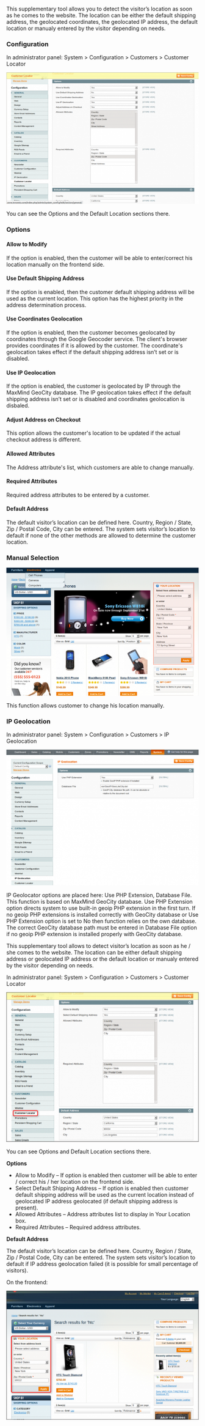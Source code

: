 This supplementary tool allows you to detect the visitor’s location as soon as he comes to the website. The location can be either the default shipping address, the geolocated coordinates, the geolocated IP address, the default location or manualy entered by the visitor depending on needs.


### Configuration

In administrator panel: System > Configuration > Customers > Customer Locator

![Zones Manager - Customer Locator - Configuration](zone-customer-locator-configuration-700x478.png) 

You can see the Options and the Default Location sections there.

### Options

#### Allow to Modify

If the option is enabled, then the customer will be able to enter/correct his location manually on the frontend side.

#### Use Default Shipping Address

If the option is enabled, then the customer default shipping address will be used as the current location. This option has the highest priority in the address determination process.

#### Use Coordinates Geolocation

If the option is enabled, then the customer becomes geolocated by coordinates through the Google Geocoder service. The client's browser provides coordinates if it is allowed by the customer. The coordinate's geolocation takes effect if the default shipping address isn’t set or is disabled.

#### Use IP Geolocation

If the option is enabled, the customer is geolocated by IP through the MaxMind GeoCity database. The IP geolocation takes effect if the default shipping address isn’t set or is disabled and coordinates geolocation is disbaled.

#### Adjust Address on Checkout

This option allows the customer's location to be updated if the actual checkout address is different.

#### Allowed Attributes

The Address attribute's list, which customers are able to change manually.

#### Required Attributes

Required address attributes to be entered by a customer.

#### Default Address

The default visitor’s location can be defined here. Country, Region / State, Zip / Postal Code, City can be entered. The system sets visitor’s location to default if none of the other methods are allowed to determine the customer location.

 
### Manual Selection

![Zones Manager - Customer Locator - Manual Selection](zone-customer-locator-manual-location-700x465.png)

This function allows customer to change his location manually.

 
### IP Geolocation

In administrator panel: System > Configuration > Customers > IP Geolocation

![Zones Manager - Customer Locator - IP Geolocation](zone-customer-locator-ip-geolocation-700x493.png) 

IP Geolocator options are placed here: Use PHP Extension, Database File. This function is based on MaxMind GeoCity database. Use PHP Extension option directs system to use built-in geoip PHP extension in the first turn. If no geoip PHP extensions is installed correctly with GeoCity database or Use PHP Extension option is set to No then function relies on the own database. The correct GeoCity database path must be entered in Database File option if no geoip PHP extension is installed properly with GeoCity database.

This supplementary tool allows to detect visitor’s location as soon as he / she comes to the website. The location can be either default shipping address or geolocated IP address or the default location or manualy entered by the visitor depending on needs.

In administrator panel: System > Configuration > Customers > Customer Locator

![Customer Locator - Configuration - Customer Locator](customer-locator-configuration-customer-locator-700x543.png) 

You can see Options and Default Location sections there.

**Options**

 - Allow to Modify – If option is enabled then customer will be able to enter / correct his / her location on the frontend side.
 - Select Default Shipping Address – If option is enabled then customer default shipping address will be used as the current location instead of geolocated IP address geolocated (if default shipping address is present).
 - Allowed Attributes – Address attributes list to display in Your Location box.
 - Required Attributes – Required address attributes.

**Default Address**

The default visitor’s location can be defined here. Country, Region / State, Zip / Postal Code, City can be entered. The system sets visitor’s location to default if IP address geolocation failed (it is possible for small percentage of visitors).

On the frontend:

![Customer Locator - Products](customer-locator-products-700x468.png)
 
